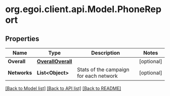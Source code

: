 # org.egoi.client.api.Model.PhoneReport
## Properties

Name | Type | Description | Notes
------------ | ------------- | ------------- | -------------
**Overall** | [**OverallOverall**](OverallOverall.md) |  | [optional] 
**Networks** | **List&lt;Object&gt;** | Stats of the campaign for each network | [optional] 

[[Back to Model list]](../README.md#documentation-for-models) [[Back to API list]](../README.md#documentation-for-api-endpoints) [[Back to README]](../README.md)


